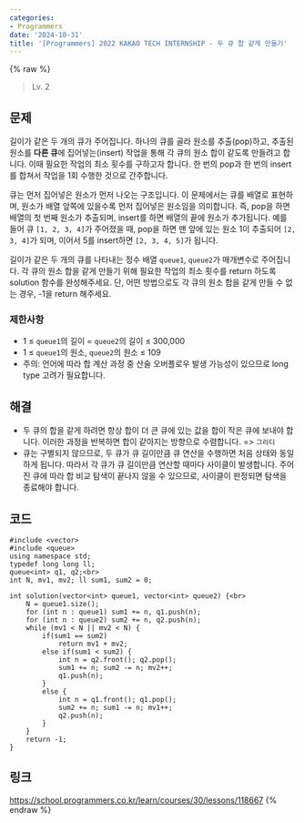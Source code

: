 ```yaml
---
categories:
- Programmers
date: '2024-10-31'
title: '[Programmers] 2022 KAKAO TECH INTERNSHIP - 두 큐 합 같게 만들기'
---
```


{% raw %}
> Lv. 2<br>

## 문제
길이가 같은 두 개의 큐가 주어집니다. 하나의 큐를 골라 원소를 추출(pop)하고, 추출된 원소를  **다른 큐**에 집어넣는(insert) 작업을 통해 각 큐의 원소 합이 같도록 만들려고 합니다. 이때 필요한 작업의 최소 횟수를 구하고자 합니다. 한 번의 pop과 한 번의 insert를 합쳐서 작업을 1회 수행한 것으로 간주합니다.

큐는 먼저 집어넣은 원소가 먼저 나오는 구조입니다. 이 문제에서는 큐를 배열로 표현하며, 원소가 배열 앞쪽에 있을수록 먼저 집어넣은 원소임을 의미합니다. 즉, pop을 하면 배열의 첫 번째 원소가 추출되며, insert를 하면 배열의 끝에 원소가 추가됩니다. 예를 들어 큐  `[1, 2, 3, 4]`가 주어졌을 때, pop을 하면 맨 앞에 있는 원소 1이 추출되어  `[2, 3, 4]`가 되며, 이어서 5를 insert하면  `[2, 3, 4, 5]`가 됩니다.

길이가 같은 두 개의 큐를 나타내는 정수 배열  `queue1`,  `queue2`가 매개변수로 주어집니다. 각 큐의 원소 합을 같게 만들기 위해 필요한 작업의 최소 횟수를 return 하도록 solution 함수를 완성해주세요. 단, 어떤 방법으로도 각 큐의 원소 합을 같게 만들 수 없는 경우, -1을 return 해주세요.

### 제한사항

-   1 ≤  `queue1`의 길이 =  `queue2`의 길이 ≤ 300,000
-   1 ≤  `queue1`의 원소,  `queue2`의 원소 ≤ 109
-   주의: 언어에 따라 합 계산 과정 중 산술 오버플로우 발생 가능성이 있으므로 long type 고려가 필요합니다.

## 해결
- 두 큐의 합을 같게 하려면 항상 합이 더 큰 큐에 있는 값을 합이 작은 큐에 보내야 합니다. 이러한 과정을 반복하면 합이 같아지는 방향으로 수렴합니다. => `그리디`<br>
- 큐는 구별되지 않으므로, 두 큐가 큐 길이만큼 큐 연산을 수행하면 처음 상태와 동일하게 됩니다. 따라서 각 큐가 큐 길이만큼 연산할 때마다 사이클이 발생합니다. 주어진 큐에 따라 합 비교 탐색이 끝나지 않을 수 있으므로, 사이클이 판정되면 탐색을 종료해야 합니다.

## 코드
```
#include <vector>
#include <queue>
using namespace std;
typedef long long ll;
queue<int> q1, q2;<br>
int N, mv1, mv2; ll sum1, sum2 = 0;

int solution(vector<int> queue1, vector<int> queue2) {<br>
    N = queue1.size();
    for (int n : queue1) sum1 += n, q1.push(n);
    for (int n : queue2) sum2 += n, q2.push(n);
    while (mv1 < N || mv2 < N) {
        if(sum1 == sum2)
            return mv1 + mv2;
        else if(sum1 < sum2) {
            int n = q2.front(); q2.pop();
            sum1 += n; sum2 -= n; mv2++;
            q1.push(n);
        }
        else {
            int n = q1.front(); q1.pop();
            sum2 += n; sum1 -= n; mv1++;
            q2.push(n);
        }
    }
    return -1;
}
```

## 링크
https://school.programmers.co.kr/learn/courses/30/lessons/118667
{% endraw %}